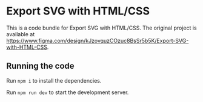 
  # Export SVG with HTML/CSS

  This is a code bundle for Export SVG with HTML/CSS. The original project is available at https://www.figma.com/design/kJzovquzCOzuc8BsSr5b5K/Export-SVG-with-HTML-CSS.

  ## Running the code

  Run `npm i` to install the dependencies.

  Run `npm run dev` to start the development server.
  